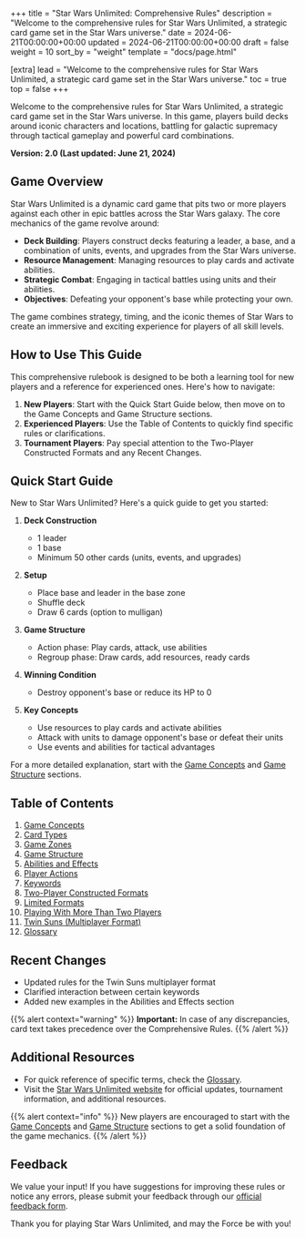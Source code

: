 +++
title = "Star Wars Unlimited: Comprehensive Rules"
description = "Welcome to the comprehensive rules for Star Wars Unlimited, a strategic card game set in the Star Wars universe."
date = 2024-06-21T00:00:00+00:00
updated = 2024-06-21T00:00:00+00:00
draft = false
weight = 10
sort_by = "weight"
template = "docs/page.html"

[extra]
lead = "Welcome to the comprehensive rules for Star Wars Unlimited, a strategic card game set in the Star Wars universe."
toc = true
top = false
+++

Welcome to the comprehensive rules for Star Wars Unlimited, a strategic card game set in the Star Wars universe. In this game, players build decks around iconic characters and locations, battling for galactic supremacy through tactical gameplay and powerful card combinations.

**Version: 2.0 (Last updated: June 21, 2024)**

## Game Overview

Star Wars Unlimited is a dynamic card game that pits two or more players against each other in epic battles across the Star Wars galaxy. The core mechanics of the game revolve around:

- **Deck Building**: Players construct decks featuring a leader, a base, and a combination of units, events, and upgrades from the Star Wars universe.
- **Resource Management**: Managing resources to play cards and activate abilities.
- **Strategic Combat**: Engaging in tactical battles using units and their abilities.
- **Objectives**: Defeating your opponent's base while protecting your own.

The game combines strategy, timing, and the iconic themes of Star Wars to create an immersive and exciting experience for players of all skill levels.

## How to Use This Guide

This comprehensive rulebook is designed to be both a learning tool for new players and a reference for experienced ones. Here's how to navigate:

1. **New Players**: Start with the Quick Start Guide below, then move on to the Game Concepts and Game Structure sections.
2. **Experienced Players**: Use the Table of Contents to quickly find specific rules or clarifications.
3. **Tournament Players**: Pay special attention to the Two-Player Constructed Formats and any Recent Changes.

## Quick Start Guide

New to Star Wars Unlimited? Here's a quick guide to get you started:

1. **Deck Construction**
   - 1 leader
   - 1 base
   - Minimum 50 other cards (units, events, and upgrades)

2. **Setup**
   - Place base and leader in the base zone
   - Shuffle deck
   - Draw 6 cards (option to mulligan)

3. **Game Structure**
   - Action phase: Play cards, attack, use abilities
   - Regroup phase: Draw cards, add resources, ready cards

4. **Winning Condition**
   - Destroy opponent's base or reduce its HP to 0

5. **Key Concepts**
   - Use resources to play cards and activate abilities
   - Attack with units to damage opponent's base or defeat their units
   - Use events and abilities for tactical advantages

For a more detailed explanation, start with the [Game Concepts](/docs/game-concepts/) and [Game Structure](/docs/turn-structure/) sections.

## Table of Contents

1. [Game Concepts](/docs/game-concepts/)
2. [Card Types](/docs/card-types/)
3. [Game Zones](/docs/game-zones/)
4. [Game Structure](/docs/turn-structure/)
5. [Abilities and Effects](/docs/abilities-and-effects/)
6. [Player Actions](/docs/player-actions/)
7. [Keywords](/docs/keywords/)
8. [Two-Player Constructed Formats](/docs/setup-and-victory/)
9. [Limited Formats](/docs/multiplayer-rules/)
10. [Playing With More Than Two Players](/docs/multiplayer-rules/)
11. [Twin Suns (Multiplayer Format)](/docs/multiplayer-rules/)
12. [Glossary](/docs/glossary/)

## Recent Changes

- Updated rules for the Twin Suns multiplayer format
- Clarified interaction between certain keywords
- Added new examples in the Abilities and Effects section

{{% alert context="warning" %}}
**Important:** In case of any discrepancies, card text takes precedence over the Comprehensive Rules.
{{% /alert %}}

## Additional Resources

- For quick reference of specific terms, check the [Glossary](/docs/glossary/).
- Visit the [Star Wars Unlimited website](https://www.starwarsunlimited.com) for official updates, tournament information, and additional resources.

{{% alert context="info" %}}
New players are encouraged to start with the [Game Concepts](/docs/game-concepts/) and [Game Structure](/docs/turn-structure/) sections to get a solid foundation of the game mechanics.
{{% /alert %}}

## Feedback

We value your input! If you have suggestions for improving these rules or notice any errors, please submit your feedback through our [official feedback form](https://www.starwarsunlimited.com/feedback).

Thank you for playing Star Wars Unlimited, and may the Force be with you!